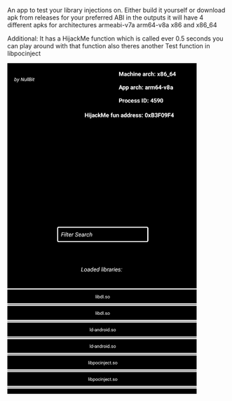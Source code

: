 An app to test your library injections on.
Either build it yourself or download apk from releases for your preferred ABI
in the outputs it will have 4 different apks for architectures armeabi-v7a arm64-v8a x86 and x86_64

Additional: It has a HijackMe function which is called ever 0.5 seconds you can play around with that function also theres another
Test function in libpocinject

![Preview](showcase.png)
